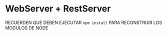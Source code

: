 # WebServer + RestServer

RECUERDEN QUE DEBEN EJECUTAR ``` npm install ``` PARA RECONSTRUIR LOS MODULOS DE NODE

